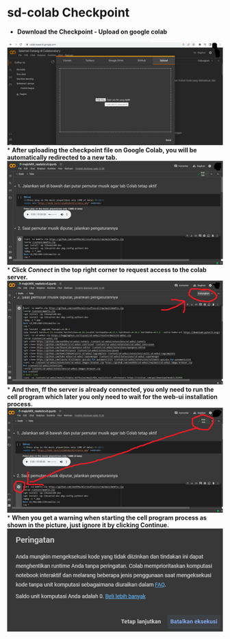 # sd-colab Checkpoint
* <b>Download the Checkpoint - Upload on google colab</b>
<img src="https://github.com/noe999x/sd-colab/blob/main/image/1.png">
* <b>After uploading the checkpoint file on Google Colab, you will be automatically redirected to a new tab.</b>
<img src="https://github.com/noe999x/sd-colab/blob/main/image/2.png">
* <b>Click <i>Connect</i> in the top right corner to request access to the colab server.</b>
<img src="https://github.com/noe999x/sd-colab/blob/main/image/3.png">
* <b>And then, ff the server is already connected, you only need to run the cell program which later you only need to wait for the web-ui installation process.</b>
<img src="https://github.com/noe999x/sd-colab/blob/main/image/4.png">
* <b>When you get a warning when starting the cell program process as shown in the picture, just ignore it by clicking Continue.</b>
<img src="https://github.com/noe999x/sd-colab/blob/main/image/5.png">
